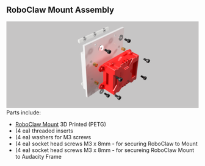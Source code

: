 ## RoboClaw Mount Assembly
![RoboClaw Mount Assembly](/Images/RoboClaw_Mount_Assy.png?raw=true "RoboClaw Mount Assembly")
Parts include:
+ [RoboClaw Mount](/3d%20Prints/RoboClaw%20Mount.stl) 3D Printed (PETG)
+ (4 ea) threaded inserts 
+ (4 ea) washers for M3 screws
+ (4 ea) socket head screws M3 x 8mm - for securing RoboClaw to Mount
+ (4 ea) socket head screws M3 x 8mm - for secureing RoboClaw Mount to Audacity Frame

